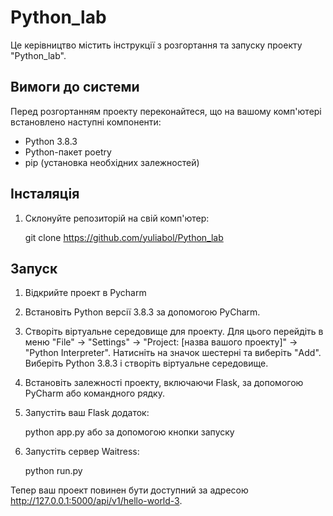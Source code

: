 # Python_lab

Це керівництво містить інструкції з розгортання та запуску проекту "Python_lab".

## Вимоги до системи

Перед розгортанням проекту переконайтеся, що на вашому комп'ютері встановлено наступні компоненти:
- Python 3.8.3
- Python-пакет poetry
- pip (установка необхідних залежностей)

## Інсталяція

1. Склонуйте репозиторій на свій комп'ютер:

    git clone https://github.com/yuliabol/Python_lab

## Запуск

1. Відкрийте проект в Pycharm

2. Встановіть Python версії 3.8.3 за допомогою PyCharm.

3. Створіть віртуальне середовище для проекту. Для цього перейдіть в меню "File" -> "Settings" -> "Project: [назва вашого проекту]" -> "Python Interpreter". Натисніть на значок шестерні та виберіть "Add". Виберіть Python 3.8.3 і створіть віртуальне середовище.

4. Встановіть залежності проекту, включаючи Flask, за допомогою PyCharm або командного рядку.

2. Запустіть ваш Flask додаток:

    python app.py або за допомогою кнопки запуску

3. Запустіть сервер Waitress:

    python run.py

Тепер ваш проект повинен бути доступний за адресою http://127.0.0.1:5000/api/v1/hello-world-3.

